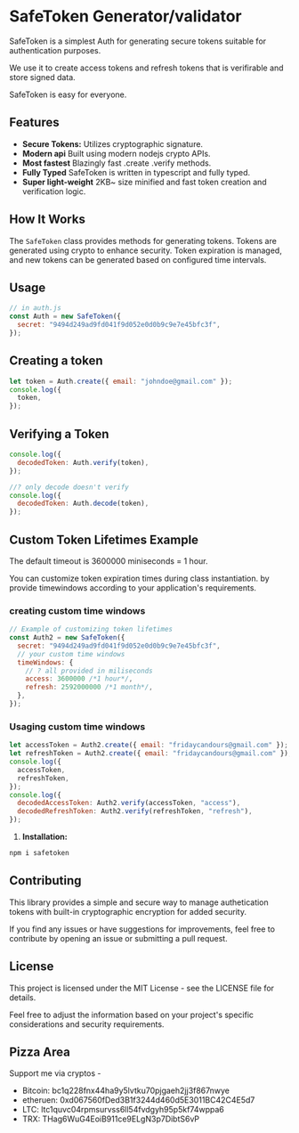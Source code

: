 # SafeToken Generator/validator

SafeToken is a simplest Auth for generating secure tokens suitable for authentication purposes.

We use it to create access tokens and refresh tokens that is verifirable and store signed data.

SafeToken is easy for everyone.

## Features

- **Secure Tokens:** Utilizes cryptographic signature.
- **Modern api** Built using modern nodejs crypto APIs.
- **Most fastest** Blazingly fast .create .verify methods.
- **Fully Typed** SafeToken is written in typescript and fully typed.
- **Super light-weight** 2KB~ size minified and fast token creation and verification logic.

## How It Works

The `SafeToken` class provides methods for generating tokens. Tokens are generated using crypto to enhance security. Token expiration is managed, and new tokens can be generated based on configured time intervals.

## Usage

```js
// in auth.js
const Auth = new SafeToken({
  secret: "9494d249ad9fd041f9d052e0d0b9c9e7e45bfc3f",
});
```

## Creating a token

```js
let token = Auth.create({ email: "johndoe@gmail.com" });
console.log({
  token,
});
```

## Verifying a Token

```js
console.log({
  decodedToken: Auth.verify(token),
});

//? only decode doesn't verify
console.log({
  decodedToken: Auth.decode(token),
});
```

## Custom Token Lifetimes Example

The default timeout is 3600000 miniseconds = 1 hour.

You can customize token expiration times during class instantiation. by provide timewindows according to your application's requirements.

### creating custom time windows

```js
// Example of customizing token lifetimes
const Auth2 = new SafeToken({
  secret: "9494d249ad9fd041f9d052e0d0b9c9e7e45bfc3f",
  // your custom time windows
  timeWindows: {
    // ? all provided in miliseconds
    access: 3600000 /*1 hour*/,
    refresh: 2592000000 /*1 month*/,
  },
});
```

### Usaging custom time windows

```js
let accessToken = Auth2.create({ email: "fridaycandours@gmail.com" });
let refreshToken = Auth2.create({ email: "fridaycandours@gmail.com" });
console.log({
  accessToken,
  refreshToken,
});
console.log({
  decodedAccessToken: Auth2.verify(accessToken, "access"),
  decodedRefreshToken: Auth2.verify(refreshToken, "refresh"),
});
```

1. **Installation:**

```bash
npm i safetoken
```

## Contributing

This library provides a simple and secure way to manage authetication tokens with built-in cryptographic encryption for added security.

If you find any issues or have suggestions for improvements, feel free to contribute by opening an issue or submitting a pull request.

## License

This project is licensed under the MIT License - see the LICENSE file for details.

Feel free to adjust the information based on your project's specific considerations and security requirements.

## Pizza Area

Support me via cryptos -

- Bitcoin: bc1q228fnx44ha9y5lvtku70pjgaeh2jj3f867nwye
- etheruen: 0xd067560fDed3B1f3244d460d5E3011BC42C4E5d7
- LTC: ltc1quvc04rpmsurvss6ll54fvdgyh95p5kf74wppa6
- TRX: THag6WuG4EoiB911ce9ELgN3p7DibtS6vP
